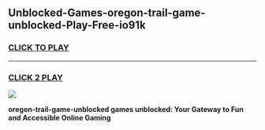 
## Unblocked-Games-oregon-trail-game-unblocked-Play-Free-io91k
<h3>
<a href="https://premium76.site?title=oregon-trail-game-unblocked&ref=23A">CLICK TO PLAY</a></h3>
<hr>

<h3>
<a href="https://premium76.site?title=oregon-trail-game-unblocked&ref=23A">CLICK 2 PLAY</a>
  
</h3>

<a href="https://premium76.site?title=oregon-trail-game-unblocked&ref=23A"><img src="https://clearcache.store/games.png"></a>


**oregon-trail-game-unblocked games unblocked: Your Gateway to Fun and Accessible Online Gaming**
